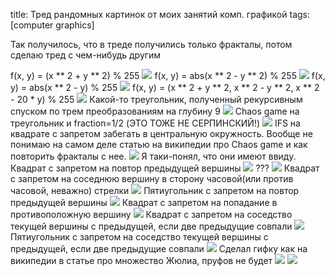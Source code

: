 title: Тред рандомных картинок от моих занятий комп. графикой
tags: [computer graphics]

Так получилось, что в треде получились только фракталы, потом сделаю тред с чем-нибудь другим

f(x, y) = (x ** 2 + y ** 2) % 255
![](/static/img/a69YCx0_oVQ.jpg)
f(x, y) = abs(x ** 2 - y ** 2) % 255
![](/static/img/Eq884xgHkDM.jpg)
f(x, y) = abs(x ** 2 - y) % 255
![](/static/img/bZ4TZ10lvSk.jpg)
f(x, y) = (x ** 2 + y ** 2, x ** 2 - y ** 2, x ** 2 - 20 * y) % 255
![](/static/img/X_dYdAqaE7s.jpg)
Какой-то треугольник, полученный рекурсивным спуском по трем преобразованиям на глубину 9
![](/static/img/WvTIfaz6m2Y.jpg)
Chaos game на треугольник и fraction=1/2 (ЭТО ТОЖЕ НЕ СЕРПИНСКИЙ!)
![](/static/img/nJTSA5723ts.jpg)
IFS на квадрате с запретом забегать в центральную окружность. Вообще не понимаю на самом деле статью на википедии про Chaos game и как повторить фракталы с нее.
![](/static/img/sbbdi5wJ1nQ.jpg)
Я таки-понял, что они имеют ввиду. Квадрат с запретом на повтор предыдущей вершины
![](/static/img/8-MzmofQioA.jpg)
???
![](/static/img/9LK78aYPFQI.jpg)
Квадрат с запретом на соседнюю вершину в сторону часовой(или против часовой, неважно) стрелки
![](/static/img/MipOsrewlQI.jpg)
Пятиугольник с запретом на повтор предыдущей вершины
![](/static/img/n88czVeUKog.jpg)
Квадрат с запретом на попадание в противоположную вершину
![](/static/img/tyehVtAz1lc.jpg)
Квадрат с запретом на соседство текущей вершины с предыдущей, если две предыдущие совпали
![](/static/img/b8YVdsAY2Qg.jpg)
Пятиугольник с запретом на соседство текущей вершины с предыдущей, если две предыдущие совпали
![](/static/img/dOeo5izO9Lg.jpg)
Сделал гифку как на википедии в статье про множество Жюлиа, пруфов не будет
![](/static/img/hA0r3C2oeuA.jpg)
![](/static/img/HgqQQ2FVW7w.jpg)

